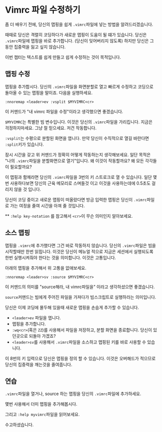 # Vimrc 파일 수정하기

좀 더 배우기 전에, 당신의 맵핑을 쉽게 `.vimrc`파일에 넣는 방법을 알려드리겠습니다.

때때로 당신은 격렬히 코딩하다가 새로운 맵핑이 도움이 될 떄가 있습니다.
당신은 `.vimrc`파일에 맵핑을 바로 추가합니다. (당신이 잊어버리지 않도록) 하지만 당신은 그동안 집중력을 잃고 싶지 않습니다.

이번 챕터는 텍스트를 쉽게 만들고 쉽게 수정하는 것이 목적입니다.

## 맵핑 수정

맵핑을 추가합시다. 당신의 `.vimrc`파일을 화면분할로 열고 빠르게 수정하고 코딩으로 돌아올 수 있는 맵핑을 말이죠. 다음을 실행하세요.

    :nnoremap <leader>ev :vsplit $MYVIMRC<cr>

이 커맨드가 "내 vimrc 파일을 수정"이라고 생각했으면 좋겠습니다.

`$MYVIMRC`는 특별한 빔 변수입니다. 이것은 당신의 `.vimrc`파일을 가리킵니다. 지금은 걱정하지마세요. 그냥 절 믿으세요. 저건 작동합니다.

`:vsplit`는 수평으로 분할된 화면을 엽니다. 만약 당신이 수직적으로 열길 바란다면 `:split`키가 있습니다.

잠시 시간을 갖고 위 커맨드가 정확히 어떻게 작동하는지 생각해보세요. 일단 목적은 "나의 `.vimrc`파일을 분할화면으로 열기"입니다. 왜 이것이 작동할까요? 왜 모든 각각들이 필요할까요?

이 맵핑과 함께라면 당신의 `.vimrc`파일을 3번의 키 스트로크로 열 수 있습니다. 일단 몇번 사용하다보면 당신의 근육 메모리로 스며들것 이고 이것을 사용하는데에 0.5초도 걸리지 않을 것 입니다.

당신이 코딩 중이고 새로운 맵핑이 떠올랐다면 방금 입력한 맵핑은 당신이 `.vimrc`파일로 가는 여정을 줄여 시간을 아껴 줄 것입니다.

** `:help key-notation` 를 참고해서 `<cr>`이 무슨 의미인지 알아보세요.

## 소스 맵핑

맵핑을 `.vimrc`에 추가했다면 그건 바로 작동하지 않습니다. 당신의 `.vimrc`파일은 빔을 시작할때만 한번 읽힙니다. 이것은 당신이 메뉴얼 적으로 지금은 세션에서 실행되도록 한번 실행시켜줘야 한다는 것을 의미합니다. 이것은 고통입니다.

아래의 맵핑을 추가해서 위 고통을 없애보세요.

    :nnoremap <leader>sv :source $MYVIMRC<cr>

이 커맨드의 의미를 "source해라, 내 vimrc파일을" 이라고 생각하셨으면 좋겠습니다.

`source`커맨드는 빔에게 주어진 파일을 가져다가 빔스크립트로 실행하라는 의미입니다.

당신은 이제 코딩에 몰두해 있을때 새로운 맵핑을 손숩게 추가할 수 있습니다.

* `<leader>ev` 파일을 엽니다.
* 맵핑을 추가합니다.
* `:wq<cr>`(혹은 `ZZ`)를 사용해서 파일을 저장하고, 분할 화면을 종료합니다. 당신이 있던곳으로 되돌아 가겠죠?
* `<leader>sv`를 사용해서 `.vimrc`파일을 소스하고 맵핑된 키를 바로 사용할 수 있습니다.

이 8번의 키 입력으로 당신은 맵핑을 정의 할 수 있습니다. 이것은 오버해드가 적으므로 당신의 집중력을 깨는것을 줄여줍니다.

## 연습

`.vimrc`파일을 열거나, source 하는 맵핑을 당신의 `.vimrc`파일에 추가하세요.

몇번 사용해서 더미 맵핑을 추가해봅시다.

그리고 `:help myvimrc`파일을 읽어보세요.

수고하셨습니다.
